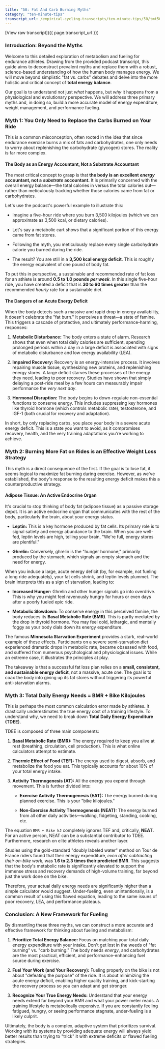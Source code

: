 ```yaml
---
title: "50: Fat And Carb Burning Myths"
category: "ten-minute-tips"
transcript_url: /empirical-cycling-transcripts/ten-minute-tips/50/tmt50 metabolism and fueling myths (transcribed on 07-Aug-2025 10-58-33).txt
---
```


[View raw transcript]({{ page.transcript_url }})


### Introduction: Beyond the Myths

Welcome to this detailed exploration of metabolism and fueling for endurance athletes. Drawing from the provided podcast transcript, this guide aims to deconstruct prevalent myths and replace them with a robust, science-based understanding of how the human body manages energy. We will move beyond simplistic "fat vs. carbs" debates and delve into the more holistic and critical concept of **total energy balance**.

Our goal is to understand not just _what_ happens, but _why_ it happens from a physiological and evolutionary perspective. We will address three primary myths and, in doing so, build a more accurate model of energy expenditure, weight management, and performance fueling.

### Myth 1: You Only Need to Replace the Carbs Burned on Your Ride

This is a common misconception, often rooted in the idea that since endurance exercise burns a mix of fats and carbohydrates, one only needs to worry about replenishing the carbohydrate (glycogen) stores. The reality is far more complex.

#### The Body as an Energy Accountant, Not a Substrate Accountant

The most critical concept to grasp is that **the body is an excellent** _**energy**_ **accountant, not a** _**substrate**_ **accountant.** It is primarily concerned with the overall energy balance—the total calories in versus the total calories out—rather than meticulously tracking whether those calories came from fat or carbohydrates.

Let's use the podcast's powerful example to illustrate this:

-   Imagine a five-hour ride where you burn 3,500 kilojoules (which we can approximate as 3,500 kcal, or dietary calories).
    
-   Let's say a metabolic cart shows that a significant portion of this energy came from fat stores.
    
-   Following the myth, you meticulously replace every single carbohydrate calorie you burned during the ride.
    
-   The result? You are still in a **3,500 kcal energy deficit**. This is roughly the energy equivalent of one pound of body fat.
    

To put this in perspective, a sustainable and recommended rate of fat loss for an athlete is around **0.5 to 1.0 pounds** _**per week**_. In this single five-hour ride, you have created a deficit that is **30 to 60 times greater** than the recommended _hourly_ rate for a sustainable diet.

#### The Dangers of an Acute Energy Deficit

When the body detects such a massive and rapid drop in energy availability, it doesn't celebrate the "fat burn." It perceives a threat—a state of famine. This triggers a cascade of protective, and ultimately performance-harming, responses:

1.  **Metabolic Disturbance:** The body enters a state of alarm. Research shows that even when total daily calories are sufficient, spending prolonged periods within a day in a large deficit is associated with signs of metabolic disturbance and low energy availability (LEA).
    
2.  **Impaired Recovery:** Recovery is an energy-intensive process. It involves repairing muscle tissue, synthesizing new proteins, and replenishing energy stores. A large deficit starves these processes of the energy they need, leading to poor recovery. Studies have shown that simply delaying a post-ride meal by a few hours can measurably impair performance the _very next day_.
    
3.  **Hormonal Disruption:** The body begins to down-regulate non-essential functions to conserve energy. This includes suppressing key hormones like thyroid hormone (which controls metabolic rate), testosterone, and IGF-1 (both crucial for recovery and adaptation).
    

In short, by only replacing carbs, you place your body in a severe acute energy deficit. This is a state you want to avoid, as it compromises recovery, health, and the very training adaptations you're working to achieve.

### Myth 2: Burning More Fat on Rides is an Effective Weight Loss Strategy

This myth is a direct consequence of the first. If the goal is to lose fat, it seems logical to maximize fat burning during exercise. However, as we've established, the body's response to the resulting energy deficit makes this a counterproductive strategy.

#### Adipose Tissue: An Active Endocrine Organ

It's crucial to stop thinking of body fat (adipose tissue) as a passive storage depot. It is an active endocrine organ that communicates with the rest of the body, particularly the brain, about your energy status.

-   **Leptin:** This is a key hormone produced by fat cells. Its primary role is to signal satiety and energy abundance to the brain. When you are well-fed, leptin levels are high, telling your brain, "We're full, energy stores are plentiful."
    
-   **Ghrelin:** Conversely, ghrelin is the "hunger hormone," primarily produced by the stomach, which signals an empty stomach and the need for energy.
    

When you induce a large, acute energy deficit (by, for example, not fueling a long ride adequately), your fat cells shrink, and leptin levels plummet. The brain interprets this as a sign of starvation, leading to:

-   **Increased Hunger:** Ghrelin and other hunger signals go into overdrive. This is why you might feel ravenously hungry for hours or even days after a poorly fueled epic ride.
    
-   **Metabolic Slowdown:** To conserve energy in this perceived famine, the body reduces its **Basal Metabolic Rate (BMR)**. This is partly mediated by the drop in thyroid hormone. You may feel cold, lethargic, and mentally foggy as your body dials down its energy expenditure.
    

The famous **Minnesota Starvation Experiment** provides a stark, real-world example of these effects. Participants on a severe semi-starvation diet experienced dramatic drops in metabolic rate, became obsessed with food, and suffered from numerous psychological and physiological issues. While an extreme case, it illustrates the principles at play.

The takeaway is that a successful fat loss plan relies on a **small, consistent, and sustainable energy deficit**, not a massive, acute one. The goal is to coax the body into giving up its fat stores without triggering its powerful anti-starvation alarms.

### Myth 3: Total Daily Energy Needs = BMR + Bike Kilojoules

This is perhaps the most common calculation error made by athletes. It drastically underestimates the true energy cost of a training lifestyle. To understand why, we need to break down **Total Daily Energy Expenditure (TDEE)**.

TDEE is composed of three main components:

1.  **Basal Metabolic Rate (BMR):** The energy required to keep you alive at rest (breathing, circulation, cell production). This is what online calculators attempt to estimate.
    
2.  **Thermic Effect of Food (TEF):** The energy used to digest, absorb, and metabolize the food you eat. This typically accounts for about 10% of your total energy intake.
    
3.  **Activity Thermogenesis (AT):** All the energy you expend through movement. This is further divided into:
    
    -   **Exercise Activity Thermogenesis (EAT):** The energy burned during planned exercise. This is your "bike kilojoules."
        
    -   **Non-Exercise Activity Thermogenesis (NEAT):** The energy burned from all other daily activities—walking, fidgeting, standing, cooking, etc.
        

The equation `BMR + Bike kJ` completely ignores TEF and, critically, **NEAT**. For an active person, NEAT can be a substantial contributor to TDEE. Furthermore, research on elite athletes reveals another layer.

Studies using the gold-standard "doubly labeled water" method on Tour de France riders found that their energy expenditure, _even after subtracting their on-bike work_, was **1.6 to 2.3 times their predicted BMR**. This suggests that the body's metabolic rate is significantly elevated to support the immense stress and recovery demands of high-volume training, far beyond just the work done on the bike.

Therefore, your actual daily energy needs are significantly higher than a simple calculator would suggest. Under-fueling, even unintentionally, is a common result of using this flawed equation, leading to the same issues of poor recovery, LEA, and performance plateaus.

### Conclusion: A New Framework for Fueling

By dismantling these three myths, we can construct a more accurate and effective framework for thinking about fueling and metabolism:

1.  **Prioritize Total Energy Balance:** Focus on matching your total daily energy expenditure with your intake. Don't get lost in the weeds of "fat burning" vs. "carb burning." The body needs _energy_, and carbohydrates are the most practical, efficient, and performance-enhancing fuel source during exercise.
    
2.  **Fuel Your Work (and Your Recovery):** Fueling properly on the bike is not about "defeating the purpose" of the ride. It is about minimizing the acute energy deficit, enabling higher quality training, and kick-starting the recovery process so you can adapt and get stronger.
    
3.  **Recognize Your True Energy Needs:** Understand that your energy needs extend far beyond your BMR and what your power meter reads. A training lifestyle is metabolically expensive. If you are constantly feeling fatigued, hungry, or seeing performance stagnate, under-fueling is a likely culprit.
    

Ultimately, the body is a complex, adaptive system that prioritizes survival. Working _with_ its systems by providing adequate energy will always yield better results than trying to "trick" it with extreme deficits or flawed fueling strategies.